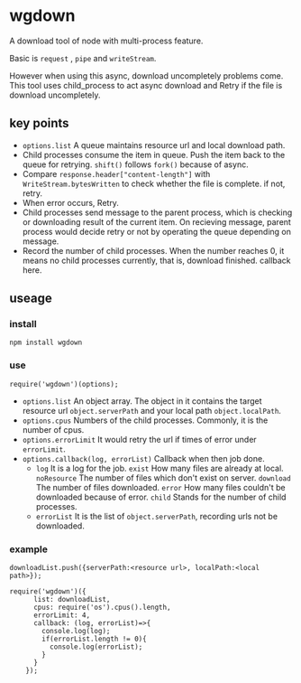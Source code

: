 # wgdown
A download tool of node with multi-process feature.  

Basic is `request` , `pipe` and `writeStream`.  

However when using this async, download uncompletely problems come.
This tool uses child_process to act async download and Retry if the file is download uncompletely.

## key points
+ `options.list` A queue maintains resource url and local download path.
+ Child processes consume the item in queue. Push the item back to the queue for retrying. `shift()` follows `fork()` because of async.
+ Compare `response.header["content-length"]` with `WriteStream.bytesWritten` to check whether the file is complete. if not, retry.
+ When error occurs, Retry.
+ Child processes send message to the parent process, which is checking or downloading result of the current item. On recieving message, parent process would decide retry or not by operating the queue depending on message.
+ Record the number of child processes. When the number reaches 0, it means no child processes currently, that is, download finished. callback here.

## useage
### install
`npm install wgdown`

### use
`require('wgdown')(options);`

+ `options.list` An object array. The object in it contains the target resource url `object.serverPath` and your local path `object.localPath`.
+ `options.cpus` Numbers of the child processes. Commonly, it is the number of cpus.
+ `options.errorLimit` It would retry the url if times of error under `errorLimit`.
+ `options.callback(log, errorList)` Callback when then job done.
  + `log` It is a log for the job. `exist` How many files are already at local. `noResource` The number of files which don't exist on server. `download` The number of files downloaded. `error` How many files couldn't be downloaded because of error. `child` Stands for the number of child processes.
  + `errorList` It is the list of `object.serverPath`, recording urls not be downloaded.

### example
```
downloadList.push({serverPath:<resource url>, localPath:<local path>});

require('wgdown')({
      list: downloadList,
      cpus: require('os').cpus().length,
      errorLimit: 4,
      callback: (log, errorList)=>{
        console.log(log);
        if(errorList.length != 0){
          console.log(errorList);
        }
      }
    });
```